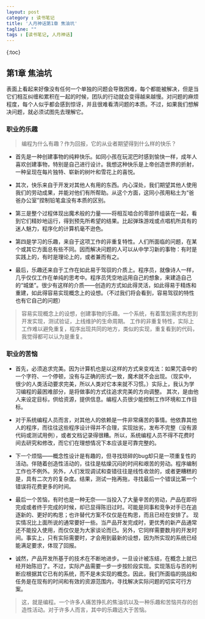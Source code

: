 ```yaml
---
layout: post
category : 读书笔记
title: '人月神话第1章 焦油坑'
tagline: ""
tags : [读书笔记, 人月神话]
---
```


{:toc}

## 第1章 焦油坑

表面上看起来好像没有任何一个单独的问题会导致困难，每个都能被解决，但是当它们相互纠缠和累积在一起的时候，团队的行动就会变得越来越慢。对问题的麻烦程度，每个人似乎都会感到惊讶，并且很难看清问题的本质。不过，如果我们想解决问题，就必须试图先去理解它。

### 职业的乐趣

> 编程为什么有趣？作为回报，它的从业者期望得到什么样的快乐？

- 首先是一种创建事物的纯粹快乐。如同小孩在玩泥巴时感到愉快一样，成年人喜欢创建事物，特别是自己进行设计。我想这种快乐是上帝创造世界的折射，一种呈现在每片独特、崭新的树叶和雪花上的喜悦。

<!--break-->

- 其次，快乐来自于开发对其他人有用的东西。内心深处，我们期望其他人使用我们的劳动成果，并能对他们有所帮助。从这个方面，这同小孩用粘土为“爸爸办公室”捏制铅笔盒没有本质的区别。

- 第三是整个过程体现出魔术般的力量——将相互啮合的零部件组装在一起，看到它们精妙地运行，得到预先所希望的结果。比起弹珠游戏或点唱机所具有的迷人魅力，程序化的计算机毫不逊色。

- 第四是学习的乐趣，来自于这项工作的非重复特性。人们所面临的问题，在某个或其它方面总有些不同。因而解决问题的人可以从中学习新的事物：有时是实践上的，有时是理论上的，或者兼而有之。

- 最后，乐趣还来自于工作在如此易于驾驭的介质上。程序员，就像诗人一样，几乎仅仅工作在单纯的思考中。程序员凭空地运用自己的想象，来建造自己的“城堡”。很少有这样的介质——创造的方式如此得灵活，如此得易于精炼和重建，如此得容易实现概念上的设想。（不过我们将会看到，容易驾驭的特性也有它自己的问题）

> 容易实现概念上的设想，创建事物的乐趣。一个系统，有着策划需求构思到开发实现，测试验证，上线维护的生命周期。
> 工作的非重复特性，实际上工作难以避免重复，程序出现共同的地方，类似的实现，重复看到的代码，我觉得都可以认为是重复。

### 职业的苦恼

- 首先，必须追求完美。因为计算机也是以这样的方式来变戏法：如果咒语中的一个字符、一个停顿，没有与正确的形式一致，魔术就不会出现。（现实中，很少的人类活动要求完美，所以人类对它本来就不习惯。）实际上，我认为学习编程的最困难部分，是将做事的方式往追求完美的方向调整。
其次，是由他人来设定目标，供给资源，提供信息。编程人员很少能控制工作环境和工作目标。

- 对于系统编程人员而言，对其他人的依赖是一件非常痛苦的事情。他依靠其他人的程序，而往往这些程序设计得并不合理，实现拙劣，发布不完整（没有源代码或测试用例），或者文档记录得很糟。所以，系统编程人员不得不花费时间去研究和修改，而它们在理想情况下本应该是可靠完整的。

- 下一个烦恼——概念性设计是有趣的，但寻找琐碎的bug却只是一项重复性的活动。伴随着创造性活动的，往往是枯燥沉闷的时间和艰苦的劳动。程序编制工作也不例外。另外，人们发现调试和查错往往是线性收敛的，或者更糟糕的是，具有二次方的复杂度。结果，测试一拖再拖，寻找最后一个错误比第一个错误将花费更多的时间。

- 最后一个苦恼，有时也是一种无奈——当投入了大量辛苦的劳动，产品在即将完成或者终于完成的时候，却已显得陈旧过时。可能是同事和竞争对手已在追逐新的、更好的构思；也许替代方案不仅仅是在构思，而且已经在安排了。
现实情况比上面所说的通常要好一些。当产品开发完成时，更优秀的新产品通常还不能投入使用，而仅仅是为大家谈论而已。另外，它同样需要数月的开发时间。事实上，只有实际需要时，才会用到最新的设想，因为所实现的系统已经能满足要求，体现了回报。

- 诚然，产品开发所基于的技术在不断地进步。一旦设计被冻结，在概念上就已经开始陈旧了。不过，实际产品需要一步一步按阶段实现。实现落后与否的判断应根据其它已有的系统，而不是未实现的概念。因此，我们所面临的挑战和任务是在现有的时间和有效的资源范围内，寻找解决实际问题的切实可行方案。

> 这，就是编程。一个许多人痛苦挣扎的焦油坑以及一种乐趣和苦恼共存的创造性活动。对于许多人而言，其中的乐趣远大于苦恼。
